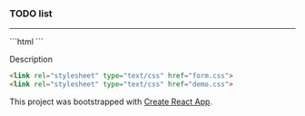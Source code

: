 <h3>TODO list</h3>
<hr>
```html
<head>
```

<p>Description</p>

```html
<link rel="stylesheet" type="text/css" href="form.css">
<link rel="stylesheet" type="text/css" href="demo.css">
```

This project was bootstrapped with [Create React App](https://github.com/facebookincubator/create-react-app).

